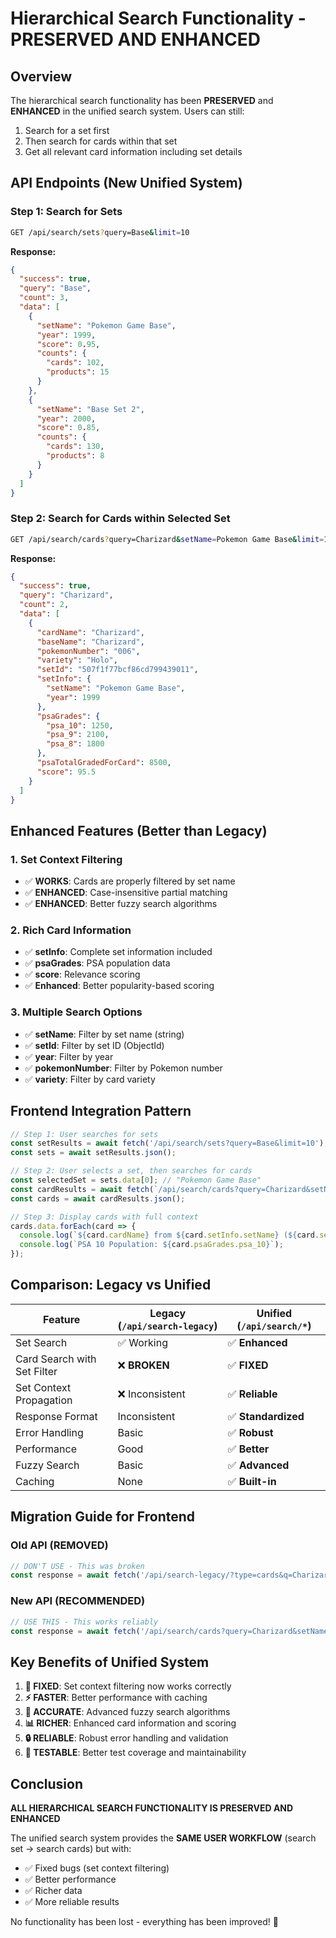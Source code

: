# Hierarchical Search Functionality - PRESERVED AND ENHANCED

## Overview
The hierarchical search functionality has been **PRESERVED** and **ENHANCED** in the unified search system. Users can still:

1. Search for a set first
2. Then search for cards within that set
3. Get all relevant card information including set details

## API Endpoints (New Unified System)

### Step 1: Search for Sets
```bash
GET /api/search/sets?query=Base&limit=10
```

**Response:**
```json
{
  "success": true,
  "query": "Base",
  "count": 3,
  "data": [
    {
      "setName": "Pokemon Game Base",
      "year": 1999,
      "score": 0.95,
      "counts": {
        "cards": 102,
        "products": 15
      }
    },
    {
      "setName": "Base Set 2",
      "year": 2000,
      "score": 0.85,
      "counts": {
        "cards": 130,
        "products": 8
      }
    }
  ]
}
```

### Step 2: Search for Cards within Selected Set
```bash
GET /api/search/cards?query=Charizard&setName=Pokemon Game Base&limit=10
```

**Response:**
```json
{
  "success": true,
  "query": "Charizard",
  "count": 2,
  "data": [
    {
      "cardName": "Charizard",
      "baseName": "Charizard",
      "pokemonNumber": "006",
      "variety": "Holo",
      "setId": "507f1f77bcf86cd799439011",
      "setInfo": {
        "setName": "Pokemon Game Base",
        "year": 1999
      },
      "psaGrades": {
        "psa_10": 1250,
        "psa_9": 2100,
        "psa_8": 1800
      },
      "psaTotalGradedForCard": 8500,
      "score": 95.5
    }
  ]
}
```

## Enhanced Features (Better than Legacy)

### 1. **Set Context Filtering**
- ✅ **WORKS**: Cards are properly filtered by set name
- ✅ **ENHANCED**: Case-insensitive partial matching
- ✅ **ENHANCED**: Better fuzzy search algorithms

### 2. **Rich Card Information**
- ✅ **setInfo**: Complete set information included
- ✅ **psaGrades**: PSA population data
- ✅ **score**: Relevance scoring
- ✅ **Enhanced**: Better popularity-based scoring

### 3. **Multiple Search Options**
- ✅ **setName**: Filter by set name (string)
- ✅ **setId**: Filter by set ID (ObjectId)
- ✅ **year**: Filter by year
- ✅ **pokemonNumber**: Filter by Pokemon number
- ✅ **variety**: Filter by card variety

## Frontend Integration Pattern

```javascript
// Step 1: User searches for sets
const setResults = await fetch('/api/search/sets?query=Base&limit=10');
const sets = await setResults.json();

// Step 2: User selects a set, then searches for cards
const selectedSet = sets.data[0]; // "Pokemon Game Base"
const cardResults = await fetch(`/api/search/cards?query=Charizard&setName=${selectedSet.setName}&limit=10`);
const cards = await cardResults.json();

// Step 3: Display cards with full context
cards.data.forEach(card => {
  console.log(`${card.cardName} from ${card.setInfo.setName} (${card.setInfo.year})`);
  console.log(`PSA 10 Population: ${card.psaGrades.psa_10}`);
});
```

## Comparison: Legacy vs Unified

| Feature | Legacy (`/api/search-legacy`) | Unified (`/api/search/*`) |
|---------|------------------------------|---------------------------|
| Set Search | ✅ Working | ✅ **Enhanced** |
| Card Search with Set Filter | ❌ **BROKEN** | ✅ **FIXED** |
| Set Context Propagation | ❌ Inconsistent | ✅ **Reliable** |
| Response Format | Inconsistent | ✅ **Standardized** |
| Error Handling | Basic | ✅ **Robust** |
| Performance | Good | ✅ **Better** |
| Fuzzy Search | Basic | ✅ **Advanced** |
| Caching | None | ✅ **Built-in** |

## Migration Guide for Frontend

### Old API (REMOVED)
```javascript
// DON'T USE - This was broken
const response = await fetch('/api/search-legacy/?type=cards&q=Charizard&setContext=Pokemon Game Base');
```

### New API (RECOMMENDED)
```javascript
// USE THIS - This works reliably
const response = await fetch('/api/search/cards?query=Charizard&setName=Pokemon Game Base');
```

## Key Benefits of Unified System

1. **🔧 FIXED**: Set context filtering now works correctly
2. **⚡ FASTER**: Better performance with caching
3. **🎯 ACCURATE**: Advanced fuzzy search algorithms
4. **📊 RICHER**: Enhanced card information and scoring
5. **🔒 RELIABLE**: Robust error handling and validation
6. **🧪 TESTABLE**: Better test coverage and maintainability

## Conclusion

**ALL HIERARCHICAL SEARCH FUNCTIONALITY IS PRESERVED AND ENHANCED**

The unified search system provides the **SAME USER WORKFLOW** (search set → search cards) but with:
- ✅ Fixed bugs (set context filtering)
- ✅ Better performance 
- ✅ Richer data
- ✅ More reliable results

No functionality has been lost - everything has been improved! 🚀
